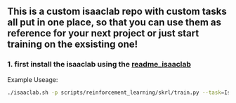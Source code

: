 ## This is a custom isaaclab repo with custom tasks all put in one place, so that you can use them as reference for your next project or just start training on the exsisting one! 
### 1. first install the isaaclab using the [readme_isaaclab](/README_IsaacLab.md)

Example Useage:
``` bash 
./isaaclab.sh -p scripts/reinforcement_learning/skrl/train.py --task=Isaac-Lerobot-Cube-Move-Direct-v0
```